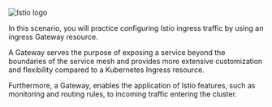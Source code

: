 
![Istio logo](https://raw.githubusercontent.com/lorenzo85/scenarios-ica/master/istio-logo.svg)

In this scenario, you will practice configuring Istio ingress traffic by using an ingress Gateway resource. 

A Gateway serves the purpose of exposing a service beyond the boundaries of the service mesh and 
provides more extensive customization and flexibility compared to a Kubernetes Ingress resource.

Furthermore, a Gateway, enables the application of Istio features, such as monitoring and routing rules, 
to incoming traffic entering the cluster.